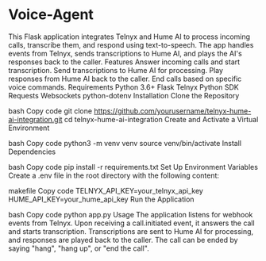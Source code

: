 # Voice-Agent
This Flask application integrates Telnyx and Hume AI to process incoming calls, transcribe them, and respond using text-to-speech. The app handles events from Telnyx, sends transcriptions to Hume AI, and plays the AI's responses back to the caller.
Features
Answer incoming calls and start transcription.
Send transcriptions to Hume AI for processing.
Play responses from Hume AI back to the caller.
End calls based on specific voice commands.
Requirements
Python 3.6+
Flask
Telnyx Python SDK
Requests
Websockets
python-dotenv
Installation
Clone the Repository

bash
Copy code
git clone https://github.com/yourusername/telnyx-hume-ai-integration.git
cd telnyx-hume-ai-integration
Create and Activate a Virtual Environment

bash
Copy code
python3 -m venv venv
source venv/bin/activate
Install Dependencies

bash
Copy code
pip install -r requirements.txt
Set Up Environment Variables
Create a .env file in the root directory with the following content:

makefile
Copy code
TELNYX_API_KEY=your_telnyx_api_key
HUME_API_KEY=your_hume_api_key
Run the Application

bash
Copy code
python app.py
Usage
The application listens for webhook events from Telnyx.
Upon receiving a call.initiated event, it answers the call and starts transcription.
Transcriptions are sent to Hume AI for processing, and responses are played back to the caller.
The call can be ended by saying "hang", "hang up", or "end the call".
